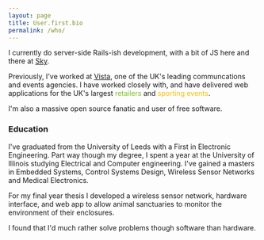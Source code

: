 ```yaml
---
layout: page
title: User.first.bio
permalink: /who/
---
```



I currently do server-side Rails-ish development, with a bit of JS here and there at [Sky](http://sky.com).

Previously, I've worked at [Vista](http://www.wearevista.co.uk), one of the UK's leading communcations and events agencies. I have worked closely with, and have delivered web applications for the UK's largest <span style="color:#78BE20;">retailers</span> and <span style="color:#FABB00;">sporting events</span>.

I'm also a massive open source fanatic and user of free software.

### Education
I've graduated from the University of Leeds with a First in Electronic Engineering. Part way though my degree, I spent a year at the University of Illinois studying Electrical and Computer engineering. I've gained a masters in Embedded Systems, Control Systems Design, Wireless Sensor Networks and Medical Electronics.

For my final year thesis I developed a wireless sensor network, hardware interface, and web app to allow animal sanctuaries to monitor the environment of their enclosures.

I found that I'd much rather solve problems though software than hardware.
